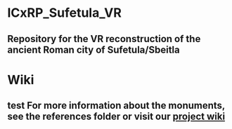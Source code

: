 # ICxRP_Sufetula_VR
Repository for the VR reconstruction of the ancient Roman city of Sufetula/Sbeitla
---
# Wiki
test
For more information about the monuments, see the references folder or visit our [project wiki](https://github.com/Shinekaze/ICxRP_Sufetula_VR/wiki/Sufutula---Project-Home)
---
